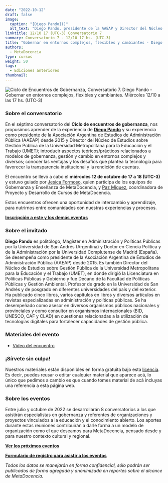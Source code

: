 ```yaml
---
date: "2022-10-12"
draft: false
image:
  caption: "[Diego Pando]()"
  alt_text: "Diego Pando, presidente de la AAEAP y Director del Núcleo de Estudios sobre Gestión Pública de la UMET"
linktitle: 12/10 17 (UTC-3) Conversatorio 7
summary: Conversatorio 7 - 12/10 17 hs. (UTC-3)
title: "Gobernar en entornos complejos, flexibles y cambiantes - Diego Pando"
authors:
  - MetaDocencia
type: cursos
weight: 50
tags:
  - Ediciones anteriores
thumbnail:
---
```


![Ciclo de Encuentros de Gobernanza, Conversatorio 7. Diego Pando - Gobernar en entornos complejos, flexibles y cambiantes. Miércoles 12/10 a las 17 hs. (UTC-3)](https://www.metadocencia.org/img/GobernanzaMD-07.jpg)

### Sobre el conversatorio

En el séptimo conversatorio del **Ciclo de encuentros de gobernanza**, nos propusimos aprender de la experiencia de [**Diego Pando**](https://www.linkedin.com/in/diego-pando-6a7bb04/?originalSubdomain=ar) y su experiencia como presidente de la Asociación Argentina de Estudios de Administración Pública (AAEAP) desde 2015 y Director del Núcleo de Estudios sobre Gestión Pública de la Universidad Metropolitana para la Educación y el Trabajo (UMET); introducir aspectos teóricos/prácticos relacionados a modelos de gobernanza, gestión y cambio en entornos complejos y diversos; conocer las ventajas y los desafíos que plantea la tecnología para favorecer la transparencia institucional y la rendición de cuentas.

El encuentro se llevó a cabo el **miércoles 12 de octubre de 17 a 18 (UTC-3)** y estuvo guiado por [Jesica Formoso](https://www.metadocencia.org/authors/jformoso/), quien participa de los equipos de Gobernanza y Enseñanza de MetaDocencia, y [Paz Míguez](https://www.metadocencia.org/authors/pazmiguez/), coordinadora de Proyecto y Desarrollo de Cursos de MetaDocencia.

Estos encuentros ofrecen una oportunidad de intercambio y aprendizaje, para nutrirnos entre comunidades con nuestras experiencias y procesos.

**[Inscripción a este y los demás eventos](https://docs.google.com/forms/d/e/1FAIpQLSfUHrL4F10zWwOuRKW0I8y-_7YT1p8PslzIk7jLBuoR41Hs-Q/viewform)**

### Sobre el invitado

**Diego Pando** es politólogo, Magíster en Administración y Políticas Públicas por la Universidad de   San   Andrés   (Argentina)   y   Doctor   en   Ciencia   Política   y   de   la Administración por la Universidad Complutense de Madrid (España). 
Se desempeña como presidente de la Asociación Argentina de Estudios de Administración Pública (AAEAP) desde 2015. Es también Director del Núcleo de Estudios sobre Gestión Pública de la Universidad
Metropolitana para la Educación y el Trabajo (UMET), en donde dirigió la Licenciatura en Políticas Públicas y Gobierno y fue Decano de la Facultad de Políticas Públicas y Gestión Ambiental.
Profesor de grado en la Universidad de San Andrés y de posgrado en diferentes universidades del país y del exterior. 
Ha publicado cinco libros, varios capítulos en libros y diversos artículos en revistas especializadas en administración y políticas públicas. 
Se   ha   desempeñado   como   asesor   en   diversos   organismos   públicos nacionales y provinciales y como consultor en organismos internacionales (BID, UNESCO, CAF y CLAD) en cuestiones relacionadas a la utilización de
tecnologías digitales para fortalecer capacidades de gestión pública. 

### Materiales del evento

- [Video del encuentro](https://youtu.be/65AMzEJnXMM)

### ¡Sírvete sin culpa!

Nuestros materiales están disponibles en forma gratuita bajo esta [licencia](https://creativecommons.org/licenses/by/4.0/deed.es). Es decir, puedes reusar o editar cualquier material que aparece acá, lo único que pedimos a cambio es que cuando tomes material de acá incluyas una referencia a esta página web.

### Sobre los eventos

Entre julio y octubre de 2022 se desarrollarán 8 conversatorios a los que asistirán especialistas en gobernanza y referentes de organizaciones y proyectos vinculados a la educación y el conocimiento abierto. Los aportes durante estas reuniones contribuirán a darle forma a un modelo de organización como el que deseamos para MetaDocencia, pensado desde y para nuestro contexto cultural y regional. 

**[Ver los próximos eventos](https://www.metadocencia.org/eventos/)**

**[Formulario de registro para asistir a los eventos](https://docs.google.com/forms/d/e/1FAIpQLSfUHrL4F10zWwOuRKW0I8y-_7YT1p8PslzIk7jLBuoR41Hs-Q/viewform)**

*Todos los datos se manejarán en forma confidencial, sólo podrán ser publicados de forma agregada y anonimizada en reportes sobre el alcance de MetaDocencia.*
